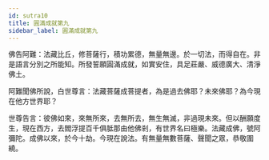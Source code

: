 ```yaml
---
id: sutra10
title: 圓滿成就第九
sidebar_label: 圓滿成就第九
---
```


佛告阿難：法藏比丘，修菩薩行，積功累德，無量無邊。於一切法，而得自在。非是語言分別之所能知。所發誓願圓滿成就，如實安住，具足莊嚴、威德廣大、清淨佛土。

阿難聞佛所說，白世尊言：法藏菩薩成菩提者，為是過去佛耶？未來佛耶？為今現在他方世界耶？

世尊告言：彼佛如來，來無所來，去無所去，無生無滅，非過現未來。但以酬願度生，現在西方，去閻浮提百千俱胝那由他佛剎，有世界名曰極樂。法藏成佛，號阿彌陀。成佛以來，於今十劫。今現在說法。有無量無數菩薩、聲聞之眾，恭敬圍繞。